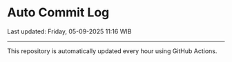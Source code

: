 # Auto Commit Log

Last updated: Friday, 05-09-2025 11:16 WIB

---

This repository is automatically updated every hour using GitHub Actions.
